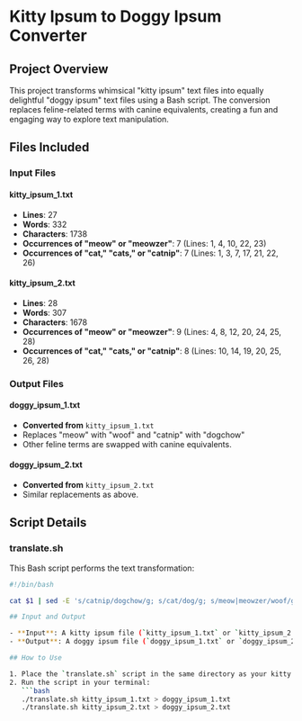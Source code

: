 # Kitty Ipsum to Doggy Ipsum Converter

## Project Overview

This project transforms whimsical "kitty ipsum" text files into equally delightful "doggy ipsum" text files using a Bash script. The conversion replaces feline-related terms with canine equivalents, creating a fun and engaging way to explore text manipulation.

## Files Included

### Input Files

#### kitty_ipsum_1.txt
- **Lines**: 27  
- **Words**: 332  
- **Characters**: 1738  
- **Occurrences of "meow" or "meowzer"**: 7 (Lines: 1, 4, 10, 22, 23)  
- **Occurrences of "cat," "cats," or "catnip"**: 7 (Lines: 1, 3, 7, 17, 21, 22, 26)

#### kitty_ipsum_2.txt
- **Lines**: 28  
- **Words**: 307  
- **Characters**: 1678  
- **Occurrences of "meow" or "meowzer"**: 9 (Lines: 4, 8, 12, 20, 24, 25, 28)  
- **Occurrences of "cat," "cats," or "catnip"**: 8 (Lines: 10, 14, 19, 20, 25, 26, 28)

### Output Files

#### doggy_ipsum_1.txt
- **Converted from** `kitty_ipsum_1.txt`  
- Replaces "meow" with "woof" and "catnip" with "dogchow"  
- Other feline terms are swapped with canine equivalents.

#### doggy_ipsum_2.txt
- **Converted from** `kitty_ipsum_2.txt`  
- Similar replacements as above.

## Script Details

### translate.sh
This Bash script performs the text transformation:
```bash
#!/bin/bash

cat $1 | sed -E 's/catnip/dogchow/g; s/cat/dog/g; s/meow|meowzer/woof/g'

## Input and Output

- **Input**: A kitty ipsum file (`kitty_ipsum_1.txt` or `kitty_ipsum_2.txt`)  
- **Output**: A doggy ipsum file (`doggy_ipsum_1.txt` or `doggy_ipsum_2.txt`)  

## How to Use

1. Place the `translate.sh` script in the same directory as your kitty ipsum files.
2. Run the script in your terminal:
   ```bash
   ./translate.sh kitty_ipsum_1.txt > doggy_ipsum_1.txt
   ./translate.sh kitty_ipsum_2.txt > doggy_ipsum_2.txt

